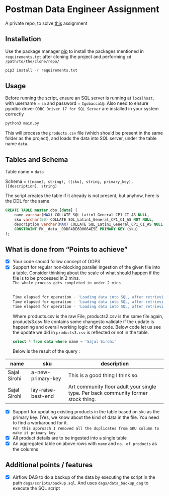 # Postman Data Engineer Assignment

A private repo, to solve [this](https://docs.google.com/document/d/1RJjQHDxi7jOQVOq8lrkUFPVJO5vnozPRGO-bpzx13wM/edit) assignment

## Installation

Use the package manager [pip](https://pip.pypa.io/en/stable/) to install the packages mentioned in `requirements.txt` after cloning the project and performing `cd /path/to/the/clone/repo/`

```bash
pip3 install -r requirements.txt
```

## Usage
Before running the script, ensure an SQL server is running at `localhost`, with username = `sa` and password = `Igobacca1@`. Also need to ensure pyodbc driver `ODBC Driver 17 for SQL Server` are installed in your system correctly

```bash
python3 main.py
```
This will process the `products.csv` file (which should be present in the same folder as the project), and loads the data into SQL server, under the table name `data`.

## Tables and Schema
Table name = `data`

Schema = `([name], string), ([sku], string, primary_key), ([description], string)`

The script creates the table if it already is not present, but anyhow, here is the DDL for the same
```SQL
CREATE TABLE master.dbo.[data] (
	name varchar(MAX) COLLATE SQL_Latin1_General_CP1_CI_AS NULL,
	sku varchar(50) COLLATE SQL_Latin1_General_CP1_CI_AS NOT NULL,
	description varchar(MAX) COLLATE SQL_Latin1_General_CP1_CI_AS NULL,
	CONSTRAINT PK__data__DDDF4BE6D0664E5E PRIMARY KEY (sku)
);
```

## What is done from “Points to achieve”
- [x] Your code should follow concept of OOPS
- [x] Support for regular non-blocking parallel ingestion of the given file into a table. Consider thinking about the scale of what should happen if the file is to be processed in 2 mins.<br>`The whole process gets completed in under 2 mins` <br>
  <br>
  ```bash
  Time elapsed for operation - 'Loading data into SQL, after retrieving it from CSV : products.csv' : 0:00:15.068280
  Time elapsed for operation - 'Loading data into SQL, after retrieving it from CSV : products2.csv' : 0:00:31.829158
  Time elapsed for operation - 'Loading data into SQL, after retrieving it from CSV : products3.csv' : 0:00:47.151718
  ```
  Where products.csv is the raw File, products2.csv is the same file again, products3.csv file contains some changesto validate if the update is happening and overall working logic of the code.
  Below code let us see the update we did in `products3.csv` is reflected or not in the table.
    ```SQL
    select * from data where name = 'Sajal Sirohi'
    ```
  Below is the result of the query : 

| name         | sku                | description                                                                        |
|--------------|--------------------|------------------------------------------------------------------------------------|
| Sajal Sirohi | a-new-primary-key  | This is a good thing I think so.                                                   |
| Sajal Sirohi | lay-raise-best-end | Art community floor adult your single type. Per back community former stock thing. |
  

- [x] Support for updating existing products in the table based on `sku` as the primary key. (Yes, we know about the kind of data in the file. You need to find a workaround for it. <br>`For this approach I removed all the duplicates from SKU column to make it primary key` <br>
- [x] All product details are to be ingested into a single table
- [x] An aggregated table on above rows with `name` and `no. of products` as the columns

## Additional points / features

-[x] Airflow DAG to do a backup of the data by executing the script in the path `dags/scripts/backup.sql`. And uses `dags/data_backup_dag` to execute the SQL script
